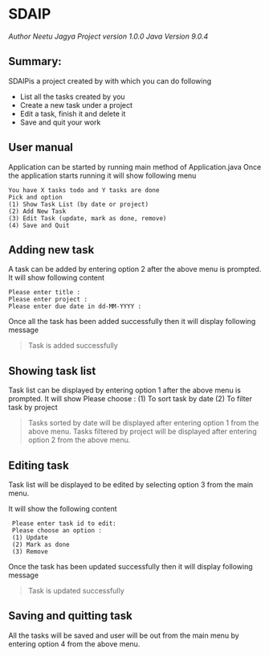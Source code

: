 # SDAIP

_Author Neetu Jagya_
_Project version 1.0.0_
_Java Version 9.0.4_

## Summary:
SDAIPis a project created by  with which you can do following
- List all the tasks created by you
- Create a new task under a project
- Edit a task, finish it and delete it
- Save and quit your work


## User manual
Application can be started by running main method of Application.java
Once the application starts running it will show following menu
``` Welcome to Todoly application 
You have X tasks todo and Y tasks are done 
Pick and option
(1) Show Task List (by date or project)
(2) Add New Task
(3) Edit Task (update, mark as done, remove)
(4) Save and Quit
```

## Adding new task
A task can be added by entering option 2 after the above menu is prompted.
It will show following content
```######### Adding new task #########
Please enter title :
Please enter project :
Please enter due date in dd-MM-YYYY :
```

Once all the task has been added successfully then it will display following message
> Task is added successfully

## Showing task list
Task list can be displayed by entering option 1 after the above menu is prompted.
It will show
Please choose :
(1) To sort task by date
(2) To filter task by project

>Tasks sorted by date will be displayed after entering option 1 from the above menu.
>Tasks filtered by project will be displayed after entering option 2 from the above menu.

## Editing task
Task list will be displayed to be edited  by selecting option 3 from the main menu.

It will show the following content
```######### Updating task #########
 Please enter task id to edit:
 Please choose an option :
 (1) Update
 (2) Mark as done
 (3) Remove
 ```

Once the task has been updated successfully then it will display following message
> Task is updated successfully

## Saving and quitting task
 All the tasks will be saved and user will be out from the main menu by entering option 4 from the above menu.